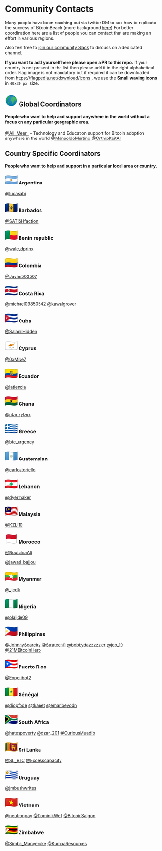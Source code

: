 # Community Contacts

Many people have been reaching out via twitter DM to see how to replicate the success of BitcoinBeach (more background [here](https://twitter.com/nicolasburtey/status/1404018685895970822))
For better coordination here are a list of people you can contact that are making an effort in various regions.

Also feel free to [join our community Slack](https://join.slack.com/t/galoymoney-workspace/shared_invite/zt-rvnhsdb5-72AZCD_jzw6_Q05aCs0SgA) to discuss on a dedicated channel.

**If you want to add yourself here please open a PR to this repo.** If your country is not present in the list then please add it in the right alphabetical order. Flag image is not mandatory but if required it can be downloaded from https://flagpedia.net/download/icons , we use the **Small waving icons** in `40x30 px `size.

## ![globe_ico](images/flags/globe_ico.gif) Global Coordinators

#### People who want to help and support anywhere in the world without a focus on any particular geographic area.

[@Ali_Meer_](https://twitter.com/Ali_Meer_) - Technology and Education support for Bitcoin adoption anywhere in the world
[@MansoldoMartino](https://twitter.com/MansoldoMartino)
[@CntmplteitAll](https://twitter.com/CntmplteitAll)

## Country Specific Coordinators

#### People who want to help and support in a particular local area or country.

### ![ar](images/flags/ar.png) Argentina

[@lucasabi](https://twitter.com/lucasabi)

### ![bb](images/flags/bb.png) Barbados

[@SATISHfaction](https://twitter.com/SATISHfaction)

### ![bj](images/flags/bj.png) Benin republic

[@wale_dprinx](https://twitter.com/wale_dprinx)

### ![co](images/flags/co.png) Colombia

[@Javier503507](https://twitter.com/Javier503507)

### ![cr](images/flags/cr.png) Costa Rica

[@michael09850542](https://twitter.com/michael09850542)
[@kawalgrover](https://twitter.com/kawalgrover)

### ![cu](images/flags/cu.png) Cuba

[@SalamiHidden](https://twitter.com/SalamiHidden)

### ![cy](images/flags/cy.png) Cyprus

[@0xMike7](https://twitter.com/0xMike7)

### ![ec](images/flags/ec.png) Ecuador

[@latiencia](https://twitter.com/latiencia)

### ![gh](images/flags/gh.png) Ghana

[@nba_vybes](https://twitter.com/nba_vybes)

### ![gr](images/flags/gr.png) Greece

[@btc_urgency](https://twitter.com/btc_urgency)

### ![gt](images/flags/gt.png) Guatemalan

[@carlostoriello](https://twitter.com/carlostoriello)

### ![lb](images/flags/lb.png) Lebanon

[@dyermaker](https://twitter.com/dyermaker)

### ![my](images/flags/my.png) Malaysia

[@KZLi10](https://twitter.com/KZLi10)

### ![mc](images/flags/mc.png) Morocco

[@BoutainaAli](https://twitter.com/BoutainaAli)

[@jawad_bajjou](https://twitter.com/jawad_bajjou)

### ![mm](images/flags/mm.png) Myanmar

[@_jcdk](https://twitter.com/_jcdk)

### ![ng](images/flags/ng.png) Nigeria
[@olajide09](https://twitter.com/olajide09)

### ![ph](images/flags/ph.png) Philippines

[@JohnnyScarcity](https://twitter.com/JohnnyScarcity)
[@Stratechi1](https://twitter.com/Stratechi1)
[@bobbydazzzzzler](https://twitter.com/bobbydazzzzzler)
[@jeo_10](https://twitter.com/jeo_10)
[@21MBitcoinHero](https://twitter.com/21MBitcoinHero)

### ![pr](images/flags/pr.png) Puerto Rico

[@Experibot2](https://twitter.com/Experibot2)

### ![sn](images/flags/sn.png) Sénégal
[@diopfode](https://twitter.com/diopfode)
[@tkanet](https://twitter.com/tkanet)
[@emaribeyodn](https://twitter.com/emaribeyodn)

### ![za](images/flags/za.png) South Africa

[@hatespoverty](https://twitter.com/hatespoverty)
[@dzar_201](https://twitter.com/dzar_201)
[@CuriousMuadib](https://twitter.com/CuriousMuadib)

### ![lk](images/flags/lk.png) Sri Lanka

[@SL_BTC](https://twitter.com/SL_BTC)
[@Excesscapacity](https://twitter.com/Excesscapacity)

### ![uy](images/flags/uy.png) Uruguay

[@jmbushwrites](https://twitter.com/jmbushwrites)

### ![vn](images/flags/vn.png) Vietnam
[@neutronpay](https://twitter.com/neutronpay)
[@DominikWeil](https://twitter.com/DominikWeil)
[@BitcoinSaigon](https://twitter.com/BitcoinSaigon)

### ![zw](images/flags/zw.png) Zimbabwe

[@Simba_Manyeruke](https://twitter.com/Simba_Manyeruke)
[@KumbaResources](https://twitter.com/KumbaResources)

